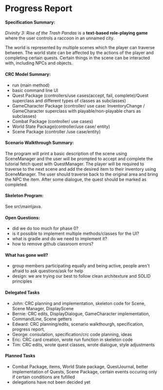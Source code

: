# Progress Report

#### Specification Summary:
*Divinity 3: Rise of the Trash Pandas* is a **text-based role-playing game** where the user controls a raccoon in an unnamed city.

The world is represented by multiple scenes which the player can traverse between. The world state can be affected by the actions of the player and completing certain quests.
Certain things in the scene can be interacted with, including NPCs and objects.

#### CRC Model Summary:
- run (main method)
- basic command line UI
- Quest Package (controllers/use cases(accept, fail, complete)/Quest superclass and different types of classes as subclasses)
- GameCharacter Package (controller/ use case: InventoryChange / GameCharacter superclass with playable/non-playable chars as subclasses)
- Combat Package (controller/ use cases)
- World State Package(controller/use case/ entity)
- Scene Package (controller /use case/entity)

#### Scenario Walkthrough Summary:
The program will print a basic description of the scene using SceneManager and the user will be prompted to accept and complete the tutorial fetch quest with QuestManager. 
The player will be required to traverse to the next scene and add the desired item to their inventory using SceneManager. 
The user should traverse back to the original area and bring the NPC the item. 
After some dialogue, the quest should be marked as completed.

#### Skeleton Program:
See src\main\java.

#### Open Questions:
- did we do too much for phase 0?
- is it possible to implement multiple methods/classes for the UI?
- what is gradle and do we need to implement it?
- how to remove github classroom errors?


#### What has gone well?
- group members participating equally and being active, people aren't afraid to ask questions/ask for help
- design: we are trying our best to follow clean architexture and SOLID principles

#### Delegated Tasks
- John: CRC planning and implementation, skeleton code for Scene, Scene Manager, DisplayScene
- Bernie: CRC edits, DisplayDialogue, GameCharacter implementation, CommandLine, Scene getters
- Edward: CRC planning/edits, scenario walkthourgh, specification, progress report,
- George: consulation, specification/crc code planning, ideas
- Eric: CRC card creation, wrote run function in skeleton code
- Tim: CRC edits, wrote quest classes, wrote dialogue, style adjustments

#### Planned Tasks
- Combat Package, items, World State package, QuestJournal, better implementation of Quests, Scene Package, certain events occuring only if certain conditions are fufilled
- delegations have not been decided yet
